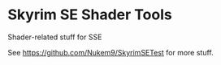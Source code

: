 # Skyrim SE Shader Tools
 Shader-related stuff for SSE

See <https://github.com/Nukem9/SkyrimSETest> for more stuff.
